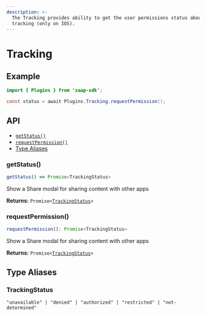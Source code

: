 ```yaml
---
description: >-
  The Tracking provides ability to get the user permissions status about
  tracking (only on IOS).
---
```


# Tracking

## Example

```java
import { Plugins } from 'zaap-sdk';

const status = await Plugins.Tracking.requestPermission();
```

## API

* [`getStatus()`](tracking.md#getstatus)
* [`requestPermission()`](tracking.md#requestpermission)
* [Type Aliases](tracking.md#type-aliases)

### getStatus\(\)

```typescript
getStatus() => Promise<TrackingStatus>
```

Show a Share modal for sharing content with other apps

**Returns:** `Promise<`[`TrackingStatus`](tracking.md#trackingstatus)`>`

### requestPermission\(\)

```typescript
requestPermission(): Promise<TrackingStatus>
```

Show a Share modal for sharing content with other apps

**Returns:** `Promise<`[`TrackingStatus`](tracking.md#trackingstatus)`>`

## Type Aliases

### TrackingStatus

`"unavailable" | "denied" | "authorized" | "restricted" | "not-determined"`

